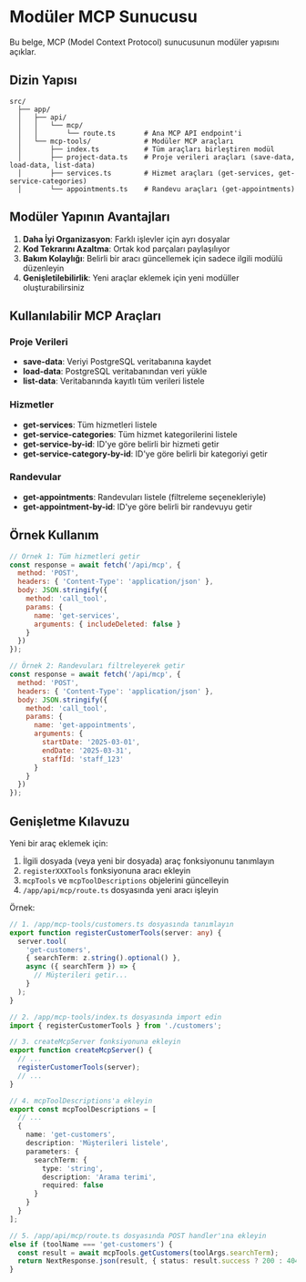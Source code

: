 # Modüler MCP Sunucusu

Bu belge, MCP (Model Context Protocol) sunucusunun modüler yapısını açıklar.

## Dizin Yapısı

```
src/
  ├── app/
  │   ├── api/
  │   │   └── mcp/
  │   │       └── route.ts       # Ana MCP API endpoint'i
  │   └── mcp-tools/             # Modüler MCP araçları
  │       ├── index.ts           # Tüm araçları birleştiren modül
  │       ├── project-data.ts    # Proje verileri araçları (save-data, load-data, list-data)
  │       ├── services.ts        # Hizmet araçları (get-services, get-service-categories)
  │       └── appointments.ts    # Randevu araçları (get-appointments)
```

## Modüler Yapının Avantajları

1. **Daha İyi Organizasyon**: Farklı işlevler için ayrı dosyalar
2. **Kod Tekrarını Azaltma**: Ortak kod parçaları paylaşılıyor
3. **Bakım Kolaylığı**: Belirli bir aracı güncellemek için sadece ilgili modülü düzenleyin
4. **Genişletilebilirlik**: Yeni araçlar eklemek için yeni modüller oluşturabilirsiniz

## Kullanılabilir MCP Araçları

### Proje Verileri

- **save-data**: Veriyi PostgreSQL veritabanına kaydet
- **load-data**: PostgreSQL veritabanından veri yükle
- **list-data**: Veritabanında kayıtlı tüm verileri listele

### Hizmetler

- **get-services**: Tüm hizmetleri listele
- **get-service-categories**: Tüm hizmet kategorilerini listele
- **get-service-by-id**: ID'ye göre belirli bir hizmeti getir
- **get-service-category-by-id**: ID'ye göre belirli bir kategoriyi getir

### Randevular

- **get-appointments**: Randevuları listele (filtreleme seçenekleriyle)
- **get-appointment-by-id**: ID'ye göre belirli bir randevuyu getir

## Örnek Kullanım

```javascript
// Örnek 1: Tüm hizmetleri getir
const response = await fetch('/api/mcp', {
  method: 'POST',
  headers: { 'Content-Type': 'application/json' },
  body: JSON.stringify({
    method: 'call_tool',
    params: {
      name: 'get-services',
      arguments: { includeDeleted: false }
    }
  })
});

// Örnek 2: Randevuları filtreleyerek getir
const response = await fetch('/api/mcp', {
  method: 'POST',
  headers: { 'Content-Type': 'application/json' },
  body: JSON.stringify({
    method: 'call_tool',
    params: {
      name: 'get-appointments',
      arguments: {
        startDate: '2025-03-01',
        endDate: '2025-03-31',
        staffId: 'staff_123'
      }
    }
  })
});
```

## Genişletme Kılavuzu

Yeni bir araç eklemek için:

1. İlgili dosyada (veya yeni bir dosyada) araç fonksiyonunu tanımlayın
2. `registerXXXTools` fonksiyonuna aracı ekleyin
3. `mcpTools` ve `mcpToolDescriptions` objelerini güncelleyin
4. `/app/api/mcp/route.ts` dosyasında yeni aracı işleyin

Örnek:

```typescript
// 1. /app/mcp-tools/customers.ts dosyasında tanımlayın
export function registerCustomerTools(server: any) {
  server.tool(
    'get-customers',
    { searchTerm: z.string().optional() },
    async ({ searchTerm }) => {
      // Müşterileri getir...
    }
  );
}

// 2. /app/mcp-tools/index.ts dosyasında import edin
import { registerCustomerTools } from './customers';

// 3. createMcpServer fonksiyonuna ekleyin
export function createMcpServer() {
  // ...
  registerCustomerTools(server);
  // ...
}

// 4. mcpToolDescriptions'a ekleyin
export const mcpToolDescriptions = [
  // ...
  {
    name: 'get-customers',
    description: 'Müşterileri listele',
    parameters: {
      searchTerm: {
        type: 'string',
        description: 'Arama terimi',
        required: false
      }
    }
  }
];

// 5. /app/api/mcp/route.ts dosyasında POST handler'ına ekleyin
else if (toolName === 'get-customers') {
  const result = await mcpTools.getCustomers(toolArgs.searchTerm);
  return NextResponse.json(result, { status: result.success ? 200 : 404 });
}
```